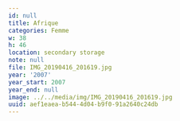 ```yaml
---
id: null
title: Afrique
categories: Femme
w: 38
h: 46
location: secondary storage
note: null
file: IMG_20190416_201619.jpg
year: '2007'
year_start: 2007
year_end: null
image: ../../media/img/IMG_20190416_201619.jpg
uuid: aef1eaea-b544-4d04-b9f0-91a2640c24db
---
```


